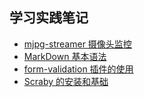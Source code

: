 学习实践笔记
---
* [mjpg-streamer 摄像头监控](/document/mjpg-streamer.md) 
* [MarkDown 基本语法](/document/markdown.md)
* [form-validation 插件的使用](/document/form-validation.md)
* [Scraby 的安装和基础](/document/scraby.md)